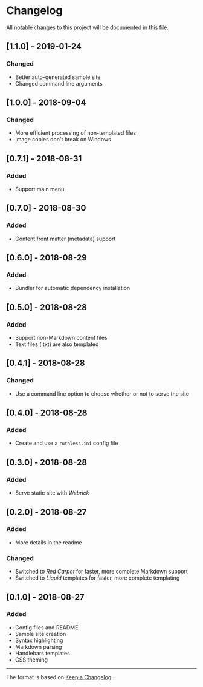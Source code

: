 # Changelog

All notable changes to this project will be documented in this file.

## [1.1.0] - 2019-01-24

### Changed

- Better auto-generated sample site
- Changed command line arguments

## [1.0.0] - 2018-09-04

### Changed

- More efficient processing of non-templated files
- Image copies don't break on Windows

## [0.7.1] - 2018-08-31

### Added

- Support main menu

## [0.7.0] - 2018-08-30

### Added

- Content front matter (metadata) support

## [0.6.0] - 2018-08-29

### Added

- Bundler for automatic dependency installation

## [0.5.0] - 2018-08-28

### Added

- Support non-Markdown content files
- Text files (.txt) are also templated

## [0.4.1] - 2018-08-28

### Changed

- Use a command line option to choose whether or not to serve the site

## [0.4.0] - 2018-08-28

### Added

- Create and use a ```ruthless.ini``` config file

## [0.3.0] - 2018-08-28

### Added

- Serve static site with *Webrick*

## [0.2.0] - 2018-08-27

### Added

- More details in the readme

### Changed

- Switched to *Red Carpet* for faster, more complete Markdown support
- Switched to *Liquid* templates for faster, more complete templating

## [0.1.0] - 2018-08-27

### Added

- Config files and README
- Sample site creation
- Syntax highlighting
- Markdown parsing
- Handlebars templates
- CSS theming

---

The format is based on [Keep a Changelog](http://keepachangelog.com/en/1.0.0/).
